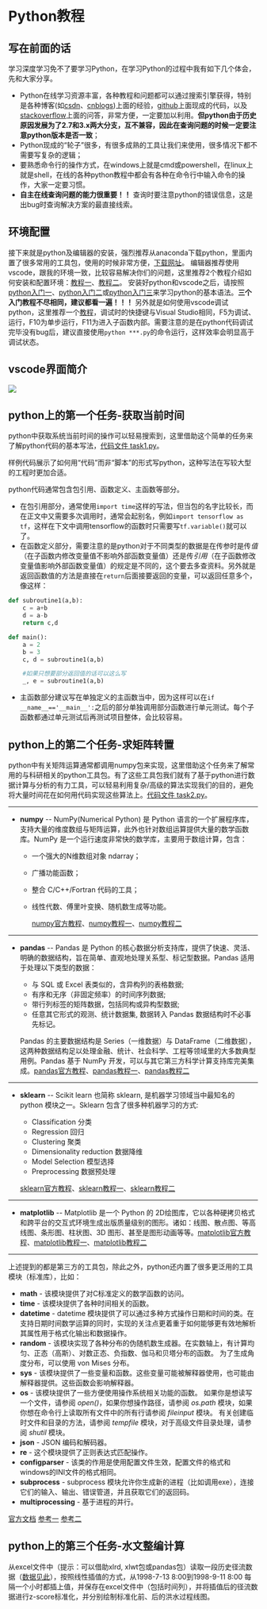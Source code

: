 # Python教程

## 写在前面的话

学习深度学习免不了要学习Python，在学习Python的过程中我有如下几个体会，先和大家分享。

* Python在线学习资源丰富，各种教程和问题都可以通过搜索引擎获得，特别是各种博客(如[csdn](https://www.csdn.net/)、[cnblogs](https://www.cnblogs.com/))上面的经验，[github](https://github.com/)上面现成的代码，以及[stackoverflow](https://stackoverflow.com/)上面的问答，非常方便，一定要加以利用。**但python由于历史原因发展为了2.7和3.x两大分支，互不兼容，因此在查询问题的时候一定要注意python版本是否一致**；
* Python现成的“轮子”很多，有很多成熟的工具让我们来使用，很多情况下都不需要写复杂的逻辑；
* 要熟悉命令行的操作方式，在windows上就是cmd或powershell，在linux上就是shell，在线的各种python教程中都会有各种在命令行中输入命令的操作，大家一定要习惯。
* **自主在线查询问题的能力很重要！！** 查询时要注意python的错误信息，这是出bug时查询解决方案的最直接线索。

## 环境配置

接下来就是python及编辑器的安装，强烈推荐从anaconda下载python，里面内置了很多常用的工具包，使用的时候非常方便，[下载网址](https://www.anaconda.com/distribution/#download-section)。
编辑器推荐使用vscode，跟我的环境一致，比较容易解决你们的问题，这里推荐2个教程介绍如何安装和配置环境：[教程一](https://zhuanlan.zhihu.com/p/31417084)、[教程二](https://www.cnblogs.com/schut/p/10346755.html)。
安装好python和vscode之后，请按照[python入门一](https://www.w3school.com.cn/python/index.asp)、[python入门二](https://www.w3cschool.cn/python3/python3-tutorial.html)或[python入门三](https://www.runoob.com/python/python-tutorial.html)来学习python的基本语法。**三个入门教程不尽相同，建议都看一遍！！！** 另外就是如何使用vscode调试python，这里推荐一个[教程](https://zhuanlan.zhihu.com/p/41189402)，调试时的快捷键与Visual Studio相同，F5为调试、运行，F10为单步运行，F11为进入子函数内部。需要注意的是在python代码调试完毕没有bug后，建议直接使用`python ***.py`的命令运行，这样效率会明显高于调试状态。

## vscode界面简介

<img src="https://wx2.sinaimg.cn/mw1024/005YcoSuly1gbjwjnzj45j31hc0svq8g.jpg" referrerpolicy="no-referrer">

## python上的第一个任务-获取当前时间

python中获取系统当前时间的操作可以轻易搜索到，这里借助这个简单的任务来了解python代码的基本写法，[代码文件 task1.py](https://github.com/YinZhaokai/python_tutorial/blob/master/task1.py)。
<!-- 
```python
#在此处引用“包”
import time

#定义函数
def main():
    #直接将信息输出在屏幕/控制台
    print(time.strftime('%Y-%m-%d %H:%M:%S'))

    #将信息保存在“task1_out.txt”文件中，‘w’代表写文件（‘r’代表读文件，‘a’代表向已存在的文件中追加）
    # ‘encoding='utf-8'’指代写入文件时的编码格式，python对文件编码格式非常敏感（主要影响中文），需要注意
    # windows系统默认的编码格式是gbk（ANSI）
    # with结构 代表系统在系统打开文件，并执行完结构内所有命令后，会自动关闭文件
    with open('task1_out.txt', 'w', encoding='utf-8') as f:
        f.write(time.strftime('%Y-%m-%d %H:%M:%S'))
    return

#代码运行起点！！
#在这种写法的python代码中，此处应当为程序运行起点，此处之前都应当是函数定义
#例外是某些代码在此处之前“顶格”写，不包含在任何函数定义中，且与def关键字左对齐，通常是定义全局变量，这些变量可以在任意位置被调用
if __name__=='__main__':
    main()
``` -->
样例代码展示了如何用“代码”而非“脚本”的形式写python，这种写法在写较大型的工程时更加合适。

python代码通常包含包引用、函数定义、主函数等部分。

* 在包引用部分，通常使用`import time`这样的写法，但当包的名字比较长，而在正文中又需要多次调用时，通常会起别名，例如`import tensorflow as tf`，这样在下文中调用tensorflow的函数时只需要写`tf.variable()`就可以了。
* 在函数定义部分，需要注意的是python对于不同类型的数据是在传参时是传*值*（在子函数内修改变量值不影响外部函数变量值）还是传*引用*（在子函数修改变量值影响外部函数变量值）的规定是不同的，这个要去多查资料。另外就是返回函数值的方法是直接在`return`后面接要返回的变量，可以返回任意多个，像这样：

```python
def subroutine1(a,b):
    c = a+b
    d = a-b
    return c,d

def main():
    a = 2
    b = 3
    c, d = subroutine1(a,b)

    #如果只想要部分返回值的话可以这么写
    _, e = subroutine1(a,b)
```

* 主函数部分建议写在单独定义的主函数当中，因为这样可以在`if __name__=='__main__':`之后的部分单独调用部分函数进行单元测试。每个子函数都通过单元测试后再测试项目整体，会比较容易。

## python上的第二个任务-求矩阵转置

python中有关矩阵运算通常都调用numpy包来实现，这里借助这个任务来了解常用的与科研相关的python工具包。有了这些工具包我们就有了基于python进行数据计算与分析的有力工具，可以轻易利用复杂/高级的算法实现我们的目的，避免将大量时间花在如何用代码实现这些算法上。[代码文件 task2.py](https://github.com/YinZhaokai/python_tutorial/blob/master/task2.py)。

***

* **numpy** -- NumPy(Numerical Python) 是 Python 语言的一个扩展程序库，支持大量的维度数组与矩阵运算，此外也针对数组运算提供大量的数学函数库。NumPy 是一个运行速度非常快的数学库，主要用于数组计算，包含：

  * 一个强大的N维数组对象 ndarray；
  * 广播功能函数；
  * 整合 C/C++/Fortran 代码的工具；
  * 线性代数、傅里叶变换、随机数生成等功能。

    [numpy官方教程](https://www.numpy.org.cn/)、[numpy教程一](https://www.runoob.com/numpy/numpy-tutorial.html)、[numpy教程二](https://www.yiibai.com/numpy/)

***

* **pandas** -- Pandas 是 Python 的核心数据分析支持库，提供了快速、灵活、明确的数据结构，旨在简单、直观地处理关系型、标记型数据。Pandas 适用于处理以下类型的数据：

  * 与 SQL 或 Excel 表类似的，含异构列的表格数据;
  * 有序和无序（非固定频率）的时间序列数据;
  * 带行列标签的矩阵数据，包括同构或异构型数据;
  * 任意其它形式的观测、统计数据集, 数据转入 Pandas 数据结构时不必事先标记。
  
  Pandas 的主要数据结构是 Series（一维数据）与 DataFrame（二维数据），这两种数据结构足以处理金融、统计、社会科学、工程等领域里的大多数典型用例。Pandas 基于 NumPy 开发，可以与其它第三方科学计算支持库完美集成。[pandas官方教程](https://www.pypandas.cn/docs/getting_started/)、[pandas教程一](https://zhuanlan.zhihu.com/p/25630700)、[pandas教程二](https://www.cnblogs.com/misswangxing/p/7903595.html)

***

* **sklearn** -- Scikit learn 也简称 sklearn, 是机器学习领域当中最知名的 python 模块之一。Sklearn 包含了很多种机器学习的方式:

  * Classification 分类
  * Regression 回归
  * Clustering 聚类
  * Dimensionality reduction 数据降维
  * Model Selection 模型选择
  * Preprocessing 数据预处理
  
  [sklearn官方教程](https://sklearn.apachecn.org/)、[sklearn教程一](https://zhuanlan.zhihu.com/p/35708083)、[sklearn教程二](https://blog.csdn.net/lilianforever/article/details/53780613)

***

* **matplotlib** -- Matplotlib 是一个 Python 的 2D绘图库，它以各种硬拷贝格式和跨平台的交互式环境生成出版质量级别的图形。诸如：线图、散点图、等高线图、条形图、柱状图、3D 图形、甚至是图形动画等等。[matplotlib官方教程](https://www.matplotlib.org.cn/)、[matplotlib教程一](https://www.runoob.com/w3cnote/matplotlib-tutorial.html)、[matplotlib教程二](https://www.cnblogs.com/nxld/p/7435930.html)

***

上述提到的都是第三方的工具包，除此之外，python还内置了很多更泛用的工具模块（标准库），比如：

* **math** - 该模块提供了对C标准定义的数学函数的访问。
* **time** - 该模块提供了各种时间相关的函数。
* **datetime** - datetime 模块提供了可以通过多种方式操作日期和时间的类。在支持日期时间数学运算的同时，实现的关注点更着重于如何能够更有效地解析其属性用于格式化输出和数据操作。
* **random** - 该模块实现了各种分布的伪随机数生成器。在实数轴上，有计算均匀、正态（高斯）、对数正态、负指数、伽马和贝塔分布的函数。 为了生成角度分布，可以使用 von Mises 分布。
* **sys** - 该模块提供了一些变量和函数。这些变量可能被解释器使用，也可能由解释器提供。这些函数会影响解释器。
* **os** - 该模块提供了一些方便使用操作系统相关功能的函数。 如果你是想读写一个文件，请参阅 *open()*，如果你想操作路径，请参阅 *os.path* 模块，如果你想在命令行上读取所有文件中的所有行请参阅 *fileinput* 模块。 有关创建临时文件和目录的方法，请参阅 *tempfile* 模块，对于高级文件目录处理，请参阅 *shutil* 模块。
* **json** - JSON 编码和解码器。
* **re** - 这个模块提供了正则表达式匹配操作。
* **configparser** - 该类的作用是使用配置文件生效，配置文件的格式和windows的INI文件的格式相同。
* **subprocess** - subprocess 模块允许你生成新的进程（比如调用exe），连接它们的输入、输出、错误管道，并且获取它们的返回码。
* **multiprocessing** - 基于进程的并行。

[官方文档](https://docs.python.org/zh-cn/3.7/library/index.html)
[参考一](https://blog.csdn.net/ruanxingzi123/article/details/82787852)
[参考二](https://blog.csdn.net/qq_39407518/article/details/80065601)

## python上的第三个任务-水文整编计算

从excel文件中（提示：可以借助xlrd, xlwt包或pandas包）读取一段历史径流数据（[数据见此]()），按照线性插值的方式，从1998-7-13 8:00到1998-9-11 8:00 每隔一个小时都插上值，并保存在excel文件中（包括时间列），并将插值后的径流数据进行z-score标准化，并分别绘制标准化前、后的洪水过程线图。
